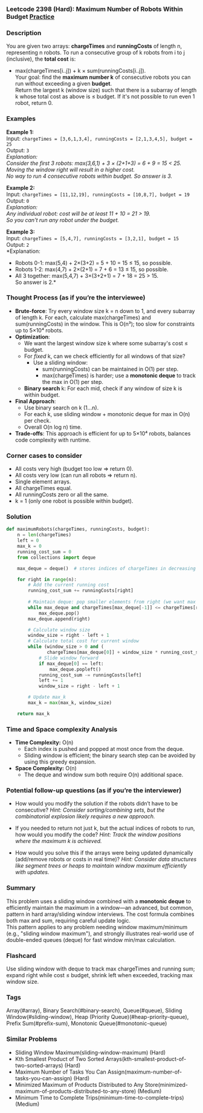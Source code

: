 ### Leetcode 2398 (Hard): Maximum Number of Robots Within Budget [Practice](https://leetcode.com/problems/maximum-number-of-robots-within-budget)

### Description  
You are given two arrays: **chargeTimes** and **runningCosts** of length n, representing n robots. To run a consecutive group of k robots from i to j (inclusive), the **total cost** is:  
- max(chargeTimes[i..j]) + k × sum(runningCosts[i..j]).  
Your goal: find the **maximum number k** of consecutive robots you can run without exceeding a given **budget**.  
Return the largest k (window size) such that there is a subarray of length k whose total cost as above is ≤ budget. If it's not possible to run even 1 robot, return 0.

### Examples  

**Example 1:**  
Input: `chargeTimes = [3,6,1,3,4], runningCosts = [2,1,3,4,5], budget = 25`  
Output: `3`  
*Explanation:  
Consider the first 3 robots: max(3,6,1) + 3 × (2+1+3) = 6 + 9 = 15 < 25.  
Moving the window right will result in a higher cost.  
No way to run 4 consecutive robots within budget. So answer is 3.*

**Example 2:**  
Input: `chargeTimes = [11,12,19], runningCosts = [10,8,7], budget = 19`  
Output: `0`  
*Explanation:  
Any individual robot: cost will be at least 11 + 10 = 21 > 19.  
So you can’t run any robot under the budget.*

**Example 3:**  
Input: `chargeTimes = [5,4,7], runningCosts = [3,2,1], budget = 15`  
Output: `2`  
*Explanation:  
- Robots 0-1: max(5,4) + 2×(3+2) = 5 + 10 = 15 ≤ 15, so possible.  
- Robots 1-2: max(4,7) + 2×(2+1) = 7 + 6 = 13 ≤ 15, so possible.  
- All 3 together: max(5,4,7) + 3×(3+2+1) = 7 + 18 = 25 > 15.  
So answer is 2.*

### Thought Process (as if you’re the interviewee)  
- **Brute-force**: Try every window size k = n down to 1, and every subarray of length k. For each, calculate max(chargeTimes) and sum(runningCosts) in the window. This is O(n³); too slow for constraints up to 5×10⁴ robots.
- **Optimization**:  
  - We want the largest window size k where some subarray's cost ≤ budget.  
  - For *fixed* k, can we check efficiently for all windows of that size?
    - Use a sliding window:  
        - sum(runningCosts) can be maintained in O(1) per step.  
        - max(chargeTimes) is harder; use a **monotonic deque** to track the max in O(1) per step.
  - **Binary search** k: For each mid, check if any window of size k is within budget.
- **Final Approach**:  
  - Use binary search on k (1…n).  
  - For each k, use sliding window + monotonic deque for max in O(n) per check.
  - Overall O(n log n) time.
- **Trade-offs**: This approach is efficient for up to 5×10⁴ robots, balances code complexity with runtime.

### Corner cases to consider  
- All costs very high (budget too low ⇒ return 0).
- All costs very low (can run all robots ⇒ return n).
- Single element arrays.
- All chargeTimes equal.
- All runningCosts zero or all the same.
- k = 1 (only one robot is possible within budget).

### Solution

```python
def maximumRobots(chargeTimes, runningCosts, budget):
    n = len(chargeTimes)
    left = 0
    max_k = 0
    running_cost_sum = 0
    from collections import deque

    max_deque = deque()  # stores indices of chargeTimes in decreasing order

    for right in range(n):
        # Add the current running cost
        running_cost_sum += runningCosts[right]
        
        # Maintain deque: pop smaller elements from right (we want max on left)
        while max_deque and chargeTimes[max_deque[-1]] <= chargeTimes[right]:
            max_deque.pop()
        max_deque.append(right)

        # Calculate window size
        window_size = right - left + 1
        # Calculate total cost for current window
        while (window_size > 0 and (
               chargeTimes[max_deque[0]] + window_size * running_cost_sum > budget)):
            # Slide window forward
            if max_deque[0] == left:
                max_deque.popleft()
            running_cost_sum -= runningCosts[left]
            left += 1
            window_size = right - left + 1

        # Update max_k
        max_k = max(max_k, window_size)

    return max_k
```

### Time and Space complexity Analysis  

- **Time Complexity:** O(n)  
  - Each index is pushed and popped at most once from the deque.
  - Sliding window is efficient; the binary search step can be avoided by using this greedy expansion.
- **Space Complexity:** O(n)  
  - The deque and window sum both require O(n) additional space.

### Potential follow-up questions (as if you’re the interviewer)  

- How would you modify the solution if the robots didn’t have to be consecutive?
  *Hint: Consider sorting/combining sets, but the combinatorial explosion likely requires a new approach.*

- If you needed to return not just k, but the actual indices of robots to run, how would you modify the code?
  *Hint: Track the window positions where the maximum k is achieved.*

- How would you solve this if the arrays were being updated dynamically (add/remove robots or costs in real time)?
  *Hint: Consider data structures like segment trees or heaps to maintain window maximum efficiently with updates.*

### Summary
This problem uses a sliding window combined with a **monotonic deque** to efficiently maintain the maximum in a window—an advanced, but common, pattern in hard array/sliding window interviews. The cost formula combines both max and sum, requiring careful update logic.  
This pattern applies to any problem needing window maximum/minimum (e.g., "sliding window maximum"), and strongly illustrates real-world use of double-ended queues (deque) for fast window min/max calculation.


### Flashcard
Use sliding window with deque to track max chargeTimes and running sum; expand right while cost ≤ budget, shrink left when exceeded, tracking max window size.

### Tags
Array(#array), Binary Search(#binary-search), Queue(#queue), Sliding Window(#sliding-window), Heap (Priority Queue)(#heap-priority-queue), Prefix Sum(#prefix-sum), Monotonic Queue(#monotonic-queue)

### Similar Problems
- Sliding Window Maximum(sliding-window-maximum) (Hard)
- Kth Smallest Product of Two Sorted Arrays(kth-smallest-product-of-two-sorted-arrays) (Hard)
- Maximum Number of Tasks You Can Assign(maximum-number-of-tasks-you-can-assign) (Hard)
- Minimized Maximum of Products Distributed to Any Store(minimized-maximum-of-products-distributed-to-any-store) (Medium)
- Minimum Time to Complete Trips(minimum-time-to-complete-trips) (Medium)